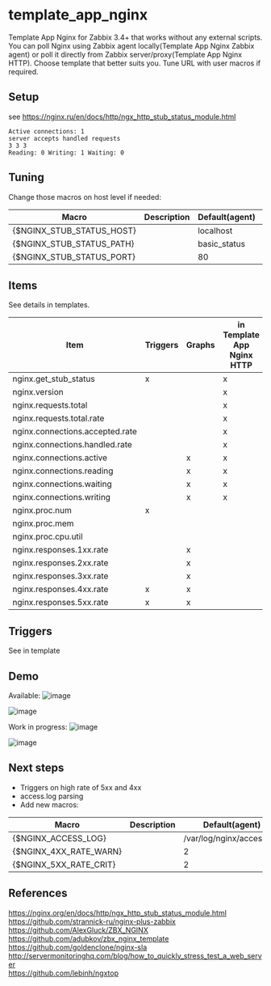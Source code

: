 # template_app_nginx

Template App Nginx for Zabbix 3.4+ that works without any external scripts.  
You can poll Nginx using Zabbix agent locally(Template App Nginx Zabbix agent) or poll it directly from Zabbix server/proxy(Template App Nginx HTTP). Choose template that better suits you. Tune URL with user macros if required.  


## Setup

see https://nginx.ru/en/docs/http/ngx_http_stub_status_module.html

```
Active connections: 1 
server accepts handled requests
3 3 3 
Reading: 0 Writing: 1 Waiting: 0
```

## Tuning

Change those macros on host level if needed:

|Macro|Description|Default(agent)|Default(HTTP)|
|---|----|---|---|
|{$NGINX_STUB_STATUS_HOST}| | localhost | n/a |
|{$NGINX_STUB_STATUS_PATH}| | basic_status | basic_status|
|{$NGINX_STUB_STATUS_PORT}| | 80 | 80 |

## Items

See details in templates.

|Item|Triggers|Graphs|in Template App Nginx HTTP|in Template App Nginx Agent|
|---|---|---|---|---|
|nginx.get_stub_status|x| |x|x|
|nginx.version| | |x|x|
|nginx.requests.total| | |x|x|
|nginx.requests.total.rate| | |x|x|
|nginx.connections.accepted.rate| | |x|x|
|nginx.connections.handled.rate| | |x|x|
|nginx.connections.active| |x|x|x|
|nginx.connections.reading| |x|x|x|
|nginx.connections.waiting| |x|x|x|
|nginx.connections.writing| |x|x|x|
|nginx.proc.num|x| | |x|
|nginx.proc.mem| | | |x|
|nginx.proc.cpu.util| | | |x|
|nginx.responses.1xx.rate| |x| | |
|nginx.responses.2xx.rate| |x| | |
|nginx.responses.3xx.rate| |x| | |
|nginx.responses.4xx.rate|x|x| | |
|nginx.responses.5xx.rate|x|x| | |


## Triggers

See in template

## Demo

Available:
![image](https://user-images.githubusercontent.com/14870891/40243447-ee32cc5a-5ac8-11e8-9a9f-7bb101f088df.png)

![image](https://user-images.githubusercontent.com/14870891/40243215-5c5d3018-5ac8-11e8-8a48-8d6fece9a890.png)

Work in progress:
![image](https://user-images.githubusercontent.com/14870891/56141847-48acba00-5fa6-11e9-92d8-2ac13db6c391.png)

![image](https://user-images.githubusercontent.com/14870891/56146598-23707980-5faf-11e9-84f9-f00bbdf468fc.png)

## Next steps

- Triggers on high rate of 5xx and 4xx
- access.log parsing
- Add new macros:

|Macro|Description|Default(agent)|Default(HTTP)|
|---|----|---|---|
|{$NGINX_ACCESS_LOG}| | /var/log/nginx/access.log | n/a |
|{$NGINX_4XX_RATE_WARN}| | 2 | n/a |
|{$NGINX_5XX_RATE_CRIT}| | 2 | n/a |

## References
https://nginx.org/en/docs/http/ngx_http_stub_status_module.html  
https://github.com/strannick-ru/nginx-plus-zabbix  
https://github.com/AlexGluck/ZBX_NGINX  
https://github.com/adubkov/zbx_nginx_template  
https://github.com/goldenclone/nginx-sla  
http://servermonitoringhq.com/blog/how_to_quickly_stress_test_a_web_server  
https://github.com/lebinh/ngxtop